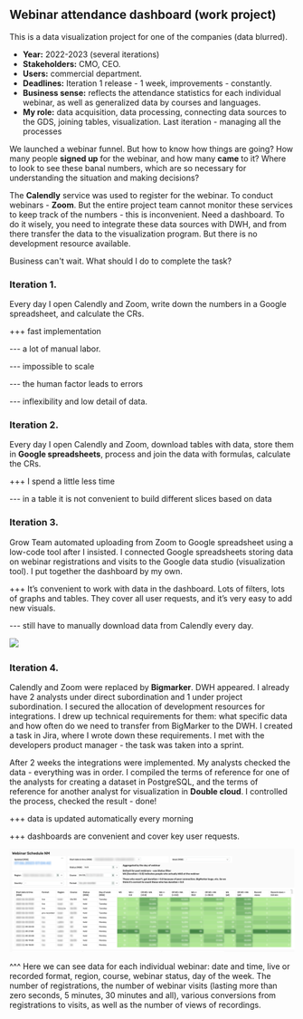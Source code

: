 ## Webinar attendance dashboard (work project)

This is a data visualization project for one of the companies (data blurred).
- **Year:** 2022-2023 (several iterations)
- **Stakeholders:** CMO, CEO.
- **Users:** commercial department.
- **Deadlines:** Iteration 1 release - 1 week, improvements - constantly.
- **Business sense:** reflects the attendance statistics for each individual webinar, as well as generalized data by courses and languages.
- **My role:** data acquisition, data processing, connecting data sources to the GDS, joining tables, visualization. Last iteration - managing all the processes

We launched a webinar funnel. But how to know how things are going? How many people **signed up** for the webinar, and how many **came** to it? Where to look to see these banal numbers, which are so necessary for understanding the situation and making decisions?

The **Calendly** service was used to register for the webinar. To conduct webinars - **Zoom**. But the entire project team cannot monitor these services to keep track of the numbers - this is inconvenient. Need a dashboard. To do it wisely, you need to integrate these data sources with DWH, and from there transfer the data to the visualization program. But there is no development resource available. 

Business can't wait. What should I do to complete the task?

### Iteration 1. 

Every day I open Calendly and Zoom, write down the numbers in a Google spreadsheet, and calculate the CRs.

+++ fast implementation

--- a lot of manual labor.

--- impossible to scale

--- the human factor leads to errors

--- inflexibility and low detail of data.

### Iteration 2. 

Every day I open Calendly and Zoom, download tables with data, store them in **Google spreadsheets**, process and join the data with formulas, calculate the CRs.

+++ I spend a little less time

--- in a table it is not convenient to build different slices based on data

### Iteration 3. 

Grow Team automated uploading from Zoom to Google spreadsheet using a low-code tool after I insisted. I connected Google spreadsheets storing data on webinar registrations and visits to the Google data studio (visualization tool). I put together the dashboard by my own.

+++ It’s convenient to work with data in the dashboard. Lots of filters, lots of graphs and tables. They cover all user requests, and it’s very easy to add new visuals.

--- still have to manually download data from Calendly every day.

<img src="https://github.com/NalaliiaPV/Visualization-Webinar-attendance/blob/main/GDS_Webinar_attentdance_(blured)_2.jpg" width="300">

### Iteration 4.  

Calendly and Zoom were replaced by **Bigmarker**. DWH appeared. I already have 2 analysts under direct subordination and 1 under project subordination. I secured the allocation of development resources for integrations. I drew up technical requirements for them: what specific data and how often do we need to transfer from BigMarker to the DWH. I created a task in Jira, where I wrote down these requirements. I met with the developers product manager - the task was taken into a sprint. 

After 2 weeks the integrations were implemented. My analysts checked the data - everything was in order. I compiled the terms of reference for one of the analysts for creating a dataset in PostgreSQL, and the terms of reference for another analyst for visualization in **Double cloud**. I controlled the process, checked the result - done!

+++ data is updated automatically every morning

+++ dashboards are convenient and cover key user requests.

<img src="Webinar_Schedule_DC_blurred.jpg" width="600">

^^^ Here we can see data for each individual webinar: date and time, live or recorded format, region, course, webinar status, day of the week. The number of registrations, the number of webinar visits (lasting more than zero seconds, 5 minutes, 30 minutes and all), various conversions from registrations to visits, as well as the number of views of recordings.
